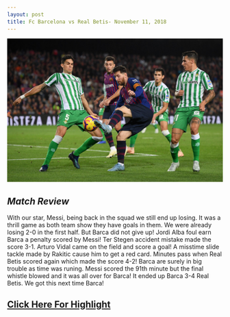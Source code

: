 ```yaml
---
layout: post
title: Fc Barcelona vs Real Betis- November 11, 2018
---
```


![Messi](/images/Barca.jpg)

## *Match Review*

With our star, Messi, being back in the squad we still end up losing. It was a thrill game as both team show they have goals in them. We were already losing 2-0 in the first half. But Barca did not give up! Jordi Alba foul earn Barca a penalty scored by Messi! Ter Stegen accident mistake made the score 3-1. Arturo Vidal came on the field and score a goal! A misstime slide tackle made by Rakitic cause him to get a red card. Minutes pass when Real Betis scored again which made the score 4-2! Barca are surely in big trouble as time was runing. Messi scored the 91th minute but the final whistle blowed and it was all over for Barca! It ended up Barca 3-4 Real Betis. We got this next time Barca!

## [Click Here For Highlight](https://youtu.be/I6zvms7rklQ)
